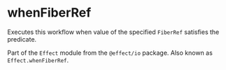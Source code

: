 # whenFiberRef

Executes this workflow when value of the specified `FiberRef` satisfies the
predicate.

Part of the `Effect` module from the `@effect/io` package. Also known as `Effect.whenFiberRef`.
